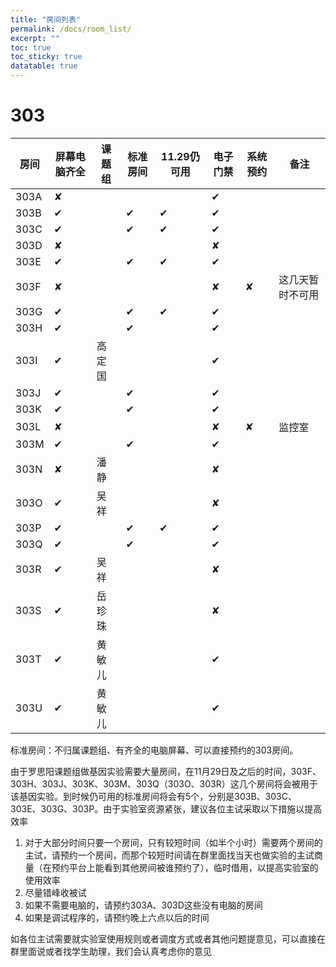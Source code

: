 ```yaml
---
title: "房间列表"
permalink: /docs/room_list/
excerpt: ""
toc: true
toc_sticky: true
datatable: true
---
```


# 303

<div class="datatable-begin"></div>

| 房间 | 屏幕电脑齐全 | 课题组 | 标准房间 | 11.29仍可用 | 电子门禁 | 系统预约 | 备注             |
| ---- | ------------ | ------ | -------- | ----------- | -------- | -------- | ---------------- |
| 303A | ✘            |        |          |             | ✔        |          |                  |
| 303B | ✔            |        | ✔        | ✔           | ✔        |          |                  |
| 303C | ✔            |        | ✔        | ✔           | ✔        |          |                  |
| 303D | ✘            |        |          |             | ✘        |          |                  |
| 303E | ✔            |        | ✔        | ✔           | ✔        |          |                  |
| 303F | ✘            |        |          |             | ✘        | ✘        | 这几天暂时不可用 |
| 303G | ✔            |        | ✔        | ✔           | ✔        |          |                  |
| 303H | ✔            |        | ✔        |             | ✔        |          |                  |
| 303I | ✔            | 高定国 |          |             | ✔        |          |                  |
| 303J | ✔            |        | ✔        |             | ✔        |          |                  |
| 303K | ✔            |        | ✔        |             | ✔        |          |                  |
| 303L | ✘            |        |          |             | ✘        | ✘        | 监控室           |
| 303M | ✔            |        | ✔        |             | ✔        |          |                  |
| 303N | ✘            | 潘静   |          |             | ✘        |          |                  |
| 303O | ✔            | 吴祥   |          |             | ✘        |          |                  |
| 303P | ✔            |        | ✔        | ✔           | ✔        |          |                  |
| 303Q | ✔            |        | ✔        |             | ✔        |          |                  |
| 303R | ✔            | 吴祥   |          |             | ✘        |          |                  |
| 303S | ✔            | 岳珍珠 |          |             | ✘        |          |                  |
| 303T | ✔            | 黄敏儿 |          |             | ✔        |          |                  |
| 303U | ✔            | 黄敏儿 |          |             | ✔        |          |                  |

<div class="datatable-end"></div>

标准房间：不归属课题组、有齐全的电脑屏幕、可以直接预约的303房间。

由于罗思阳课题组做基因实验需要大量房间，在11月29日及之后的时间，303F、303H、303J、303K、303M、303Q（303O、303R）这几个房间将会被用于该基因实验。到时候仍可用的标准房间将会有5个，分别是303B、303C、303E、303G、303P。由于实验室资源紧张，建议各位主试采取以下措施以提高效率
1. 对于大部分时间只要一个房间，只有较短时间（如半个小时）需要两个房间的主试，请预约一个房间，而那个较短时间请在群里面找当天也做实验的主试商量（在预约平台上能看到其他房间被谁预约了），临时借用，以提高实验室的使用效率
2. 尽量错峰收被试
3. 如果不需要电脑的，请预约303A、303D这些没有电脑的房间
4. 如果是调试程序的，请预约晚上六点以后的时间

如各位主试需要就实验室使用规则或者调度方式或者其他问题提意见，可以直接在群里面说或者找学生助理，我们会认真考虑你的意见


